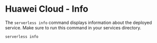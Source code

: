# Huawei Cloud - Info

The `serverless info` command displays information about the deployed service. Make sure to run this command in your services directory.

```bash
serverless info
```

